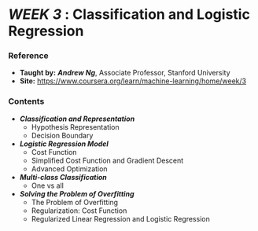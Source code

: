 # **_WEEK 3_** : Classification and Logistic Regression

### Reference
* **Taught by:** _**Andrew Ng**_, Associate Professor, Stanford University
* **Site:** https://www.coursera.org/learn/machine-learning/home/week/3

### Contents
* _**Classification and Representation**_
  * Hypothesis Representation
  * Decision Boundary
* _**Logistic Regression Model**_
  * Cost Function
  * Simplified Cost Function and Gradient Descent
  * Advanced Optimization
* _**Multi-class Classification**_
  * One vs all
* _**Solving the Problem of Overfitting**_
  * The Problem of Overfitting
  * Regularization: Cost Function
  * Regularized Linear Regression and Logistic Regression
